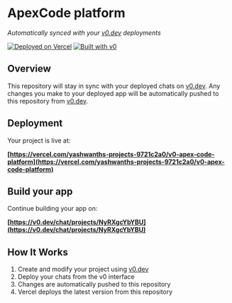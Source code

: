 # ApexCode platform

*Automatically synced with your [v0.dev](https://v0.dev) deployments*

[![Deployed on Vercel](https://img.shields.io/badge/Deployed%20on-Vercel-black?style=for-the-badge&logo=vercel)](https://vercel.com/yashwanths-projects-9721c2a0/v0-apex-code-platform)
[![Built with v0](https://img.shields.io/badge/Built%20with-v0.dev-black?style=for-the-badge)](https://v0.dev/chat/projects/NyRXgcYbYBU)

## Overview

This repository will stay in sync with your deployed chats on [v0.dev](https://v0.dev).
Any changes you make to your deployed app will be automatically pushed to this repository from [v0.dev](https://v0.dev).

## Deployment

Your project is live at:

**[https://vercel.com/yashwanths-projects-9721c2a0/v0-apex-code-platform](https://vercel.com/yashwanths-projects-9721c2a0/v0-apex-code-platform)**

## Build your app

Continue building your app on:

**[https://v0.dev/chat/projects/NyRXgcYbYBU](https://v0.dev/chat/projects/NyRXgcYbYBU)**

## How It Works

1. Create and modify your project using [v0.dev](https://v0.dev)
2. Deploy your chats from the v0 interface
3. Changes are automatically pushed to this repository
4. Vercel deploys the latest version from this repository
